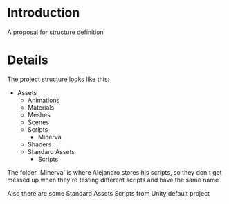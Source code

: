 # Introduction #

A proposal for structure definition


# Details #

The project structure looks like this:

  * Assets
    * Animations
    * Materials
    * Meshes
    * Scenes
    * Scripts
      * Minerva
    * Shaders
    * Standard Assets
      * Scripts

The folder 'Minerva' is where Alejandro stores his scripts, so they don't get messed up when they're testing different scripts and have the same name

Also there are some Standard Assets Scripts from Unity default project
